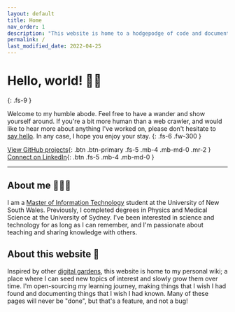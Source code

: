 ```yaml
---
layout: default
title: Home
nav_order: 1
description: "This website is home to a hodgepodge of code and documentation written mostly for my own future reference."
permalink: /
last_modified_date: 2022-04-25
---
```


# Hello, world! 👋🏻
{: .fs-9 }

Welcome to my humble abode. Feel free to have a wander and show yourself around. If you're a bit more human than a web crawler, and would like to hear more about anything I've worked on, please don't hesitate to [say hello](mailto:hello@tonyle.com "hello@tonyle.com"). In any case, I hope you enjoy your stay.
{: .fs-6 .fw-300 }

[View GitHub projects](https://www.github.com/tfle/){: .btn .btn-primary .fs-5 .mb-4 .mb-md-0 .mr-2 } [Connect on LinkedIn](https://www.linkedin.com/in/tonyfle/ "Opens in a new tab"){: .btn .fs-5 .mb-4 .mb-md-0 }

---

## About me 👨🏻‍💻

I am a [Master of Information Technology](https://www.unsw.edu.au/study/postgraduate/master-of-information-technology) student at the University of New South Wales. Previously, I completed degrees in Physics and Medical Science at the University of Sydney. I've been interested in science and technology for as long as I can remember, and I'm passionate about teaching and sharing knowledge with others.

## About this website 🌱

Inspired by other [digital gardens](https://maggieappleton.com/garden-history), this website is home to my personal wiki; a place where I can seed new topics of interest and slowly grow them over time. I'm open-sourcing my learning journey, making things that I wish I had found and documenting things that I wish I had known. Many of these pages will never be "done", but that's a feature, and not a bug!
